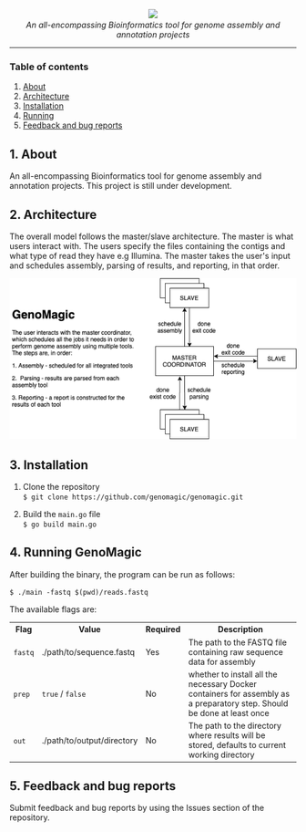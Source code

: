 <p align="center">
    <img src="https://user-images.githubusercontent.com/19979068/77257398-9cedfe80-6c39-11ea-890a-9167ffd1b374.png">
    <br /><i>An all-encompassing Bioinformatics tool for genome assembly and annotation projects</i><br>
</p>

---

### Table of contents

1. [About](#1-about) </br>
1. [Architecture](#2-architecture)
1. [Installation](#3-installation)
1. [Running](#4-running-genomagic)
1. [Feedback and bug reports](#5-feedback-and-bug-reports)

## 1. About

An all-encompassing Bioinformatics tool for genome assembly and annotation projects. 
This project is still under development. 


## 2. Architecture

The overall model follows the master/slave architecture. The master is what users interact with. 
The users specify the files containing the contigs and what type of read they have e.g Illumina. 
The master takes the user's input and schedules assembly, parsing of results, and reporting, in that order. 

![](./architecture.png)
 
## 3. Installation

1. Clone the repository  
`$ git clone https://github.com/genomagic/genomagic.git`  

2. Build the `main.go` file  
`$ go build main.go`

## 4. Running GenoMagic

After building the binary, the program can be run as follows:
```
$ ./main -fastq $(pwd)/reads.fastq
```

The available flags are:

<table>
    <tr>
        <th>Flag</th>
        <th>Value</th>
        <th>Required</th>
        <th>Description</th>
    </tr>
    <tr>
        <td><code>fastq</code></td>
        <td>./path/to/sequence.fastq</td>
        <td>Yes</td>
        <td>The path to the FASTQ file containing raw sequence data for assembly</td>
    </tr>
    <tr>
        <td><code>prep</code></td>
        <td><code>true</code> / <code>false</code></td>
        <td>No</td>
        <td>whether to install all the necessary Docker containers for assembly as a preparatory step. 
            Should be done at least once</td>
    </tr>
    <tr>
        <td><code>out</code></td>
        <td>./path/to/output/directory</td>
        <td>No</td>
        <td>The path to the directory where results will be stored, defaults to current working directory</td>
    </tr>
</table>

## 5. Feedback and bug reports
Submit feedback and bug reports by using the Issues section of the repository.

